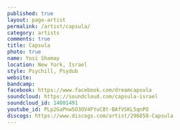 ```yaml
---
published: true
layout: page-artist
permalink: /artist/capsula/
category: artists
comments: true
title: Capsula
photo: true
name: Yosi Shamay
location: New York, Israel
style: Psychill, Psydub
website: 
bandcamp: 
facebook: https://www.facebook.com/dreamcapsula
soundcloud: https://soundcloud.com/capsula-israel
soundcloud_id: 14001491
youtube_id: PLp2GaPnw5O3OV4FYuC8t-BAfVSKL5qnPO
discogs: https://www.discogs.com/artist/296858-Capsula
---
```

